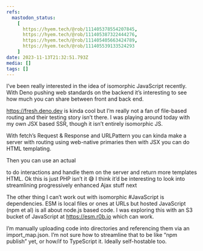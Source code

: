 ```yaml
---
refs:
  mastodon_status:
    [
      https://hyem.tech/@rob/111405378554207845,
      https://hyem.tech/@rob/111405387322444276,
      https://hyem.tech/@rob/111405405663424789,
      https://hyem.tech/@rob/111405539133524293
    ]
date: 2023-11-13T21:32:51.793Z
media: []
tags: []
---
```


I’ve been really interested in the idea of isomorphic JavaScript recently. With Deno pushing web standards on the backend it’s interesting to see how much you can share between front and back end.

https://fresh.deno.dev is kinda cool but I’m really not a fan of file-based routing and their testing story isn’t there. I was playing around today with my own JSX based SSR, though it isn’t entirely isomorphic JS.

With fetch’s Request & Response and URLPattern you can kinda make a server with routing using web-native primaries then with JSX you can do HTML templating.

Then you can use an actual <form> to do interactions and handle them on the server and return more templates HTML. Ok this is just PHP isn’t it 😅 I think it’d be interesting to look into streamlining progressively enhanced Ajax stuff next

The other thing I can’t work out with isomorphic #JavaScript is dependencies. ESM is local files or ones at URLs but hosted JavaScript (npm et al) is all about node.js based code. I was exploring this with an S3 bucket of JavaScript at https://esm.r0b.io which can work.

I’m manually uploading code into directories and referencing them via an import_map.json. I’m not sure how to streamline that to be like “npm publish” yet, or how/if to TypeScript it. Ideally self-hostable too.

